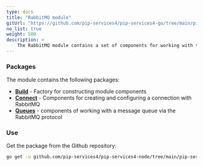 ```yaml
---
type: docs
title: "RabbitMQ module"
gitUrl: "https://github.com/pip-services4/pip-services4-go/tree/main/pip-services4-rabbitmq-go"
no_list: true
weight: 500
description: > 
    The RabbitMQ module contains a set of components for working with the message queue in RabbitMQ through the AMQP protocol.
---
```


### Packages

The module contains the following packages:
- [**Build**](build) - Factory for constructing module components
- [**Connect**](connect) - Components for creating and configuring a connection with RabbitMQ
- [**Queues**](queues) - components of working with a message queue via the RabbitMQ protocol


### Use

Get the package from the Github repository:
```bash
go get -u github.com/pip-services4/pip-services4-node/tree/main/pip-services4-rabbitmq-go@latest
```


